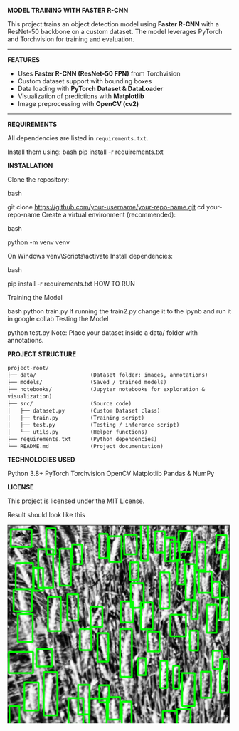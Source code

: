 **MODEL TRAINING WITH FASTER R-CNN**

This project trains an object detection model using **Faster R-CNN** with a ResNet-50 backbone on a custom dataset. The model leverages PyTorch and Torchvision for training and evaluation.

---

**FEATURES**
- Uses **Faster R-CNN (ResNet-50 FPN)** from Torchvision
- Custom dataset support with bounding boxes
- Data loading with **PyTorch Dataset & DataLoader**
- Visualization of predictions with **Matplotlib**
- Image preprocessing with **OpenCV (cv2)**

---

**REQUIREMENTS**

All dependencies are listed in `requirements.txt`.  

Install them using:
bash
pip install -r requirements.txt

**INSTALLATION**

Clone the repository:

bash

git clone https://github.com/your-username/your-repo-name.git
cd your-repo-name
Create a virtual environment (recommended):

bash

python -m venv venv

On Windows
venv\Scripts\activate
Install dependencies:

bash

pip install -r requirements.txt
HOW TO RUN

Training the Model

bash
python train.py
If running the train2.py change it to the ipynb and run it in google collab
Testing the Model



python test.py
Note: Place your dataset inside a data/ folder with annotations.

**PROJECT STRUCTURE**

```text
project-root/
├── data/                 (Dataset folder: images, annotations)
├── models/               (Saved / trained models)
├── notebooks/            (Jupyter notebooks for exploration & visualization)
├── src/                  (Source code)
│   ├── dataset.py        (Custom Dataset class)
│   ├── train.py          (Training script)
│   ├── test.py           (Testing / inference script)
│   └── utils.py          (Helper functions)
├── requirements.txt      (Python dependencies)
└── README.md             (Project documentation)

```
**TECHNOLOGIES USED**

Python 3.8+
PyTorch
Torchvision
OpenCV
Matplotlib
Pandas & NumPy

**LICENSE**

This project is licensed under the MIT License.

Result should look like this 


![Sample Wheat Image](images/readme.png)


